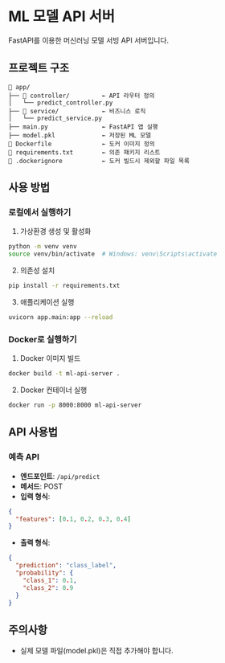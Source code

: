 # ML 모델 API 서버

FastAPI를 이용한 머신러닝 모델 서빙 API 서버입니다.

## 프로젝트 구조

```
📁 app/
├── 📁 controller/         ← API 라우터 정의
│   └── predict_controller.py
├── 📁 service/            ← 비즈니스 로직
│   └── predict_service.py
├── main.py               ← FastAPI 앱 실행
├── model.pkl             ← 저장된 ML 모델
📄 Dockerfile              ← 도커 이미지 정의
📄 requirements.txt        ← 의존 패키지 리스트
📄 .dockerignore           ← 도커 빌드시 제외할 파일 목록
```

## 사용 방법

### 로컬에서 실행하기

1. 가상환경 생성 및 활성화
```bash
python -m venv venv
source venv/bin/activate  # Windows: venv\Scripts\activate
```

2. 의존성 설치
```bash
pip install -r requirements.txt
```

3. 애플리케이션 실행
```bash
uvicorn app.main:app --reload
```

### Docker로 실행하기

1. Docker 이미지 빌드
```bash
docker build -t ml-api-server .
```

2. Docker 컨테이너 실행
```bash
docker run -p 8000:8000 ml-api-server
```

## API 사용법

### 예측 API

- **엔드포인트**: `/api/predict`
- **메서드**: POST
- **입력 형식**:
```json
{
  "features": [0.1, 0.2, 0.3, 0.4]
}
```
- **출력 형식**:
```json
{
  "prediction": "class_label",
  "probability": {
    "class_1": 0.1,
    "class_2": 0.9
  }
}
```

## 주의사항

- 실제 모델 파일(model.pkl)은 직접 추가해야 합니다. 